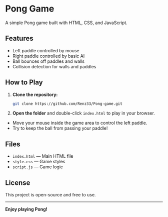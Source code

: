 # Pong Game

A simple Pong game built with HTML, CSS, and JavaScript.

## Features

- Left paddle controlled by mouse
- Right paddle controlled by basic AI
- Ball bounces off paddles and walls
- Collision detection for walls and paddles

## How to Play

1. **Clone the repository:**
   ```bash
   git clone https://github.com/Renz33/Pong-game.git
   ```
2. **Open the folder** and double-click `index.html` to play in your browser.

- Move your mouse inside the game area to control the left paddle.
- Try to keep the ball from passing your paddle!

## Files

- `index.html` — Main HTML file
- `style.css` — Game styles
- `script.js` — Game logic

## License

This project is open-source and free to use.

---

**Enjoy playing Pong!**